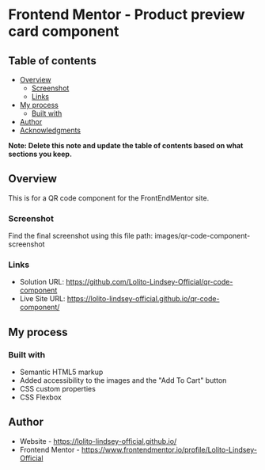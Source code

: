 # Frontend Mentor - Product preview card component

## Table of contents

- [Overview](#overview)
  - [Screenshot](#screenshot)
  - [Links](#links)
- [My process](#my-process)
  - [Built with](#built-with)
- [Author](#author)
- [Acknowledgments](#acknowledgments)

**Note: Delete this note and update the table of contents based on what sections you keep.**

## Overview

This is for a QR code component for the FrontEndMentor site.

### Screenshot

Find the final screenshot using this file path: images/qr-code-component-screenshot

### Links

- Solution URL: https://github.com/Lolito-Lindsey-Official/qr-code-component
- Live Site URL: https://lolito-lindsey-official.github.io/qr-code-component/

## My process

### Built with

- Semantic HTML5 markup
- Added accessibility to the images and the "Add To Cart" button
- CSS custom properties
- CSS Flexbox

## Author

- Website - https://lolito-lindsey-official.github.io/
- Frontend Mentor - https://www.frontendmentor.io/profile/Lolito-Lindsey-Official